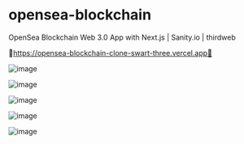 # opensea-blockchain
OpenSea Blockchain Web 3.0 App with Next.js | Sanity.io | thirdweb

🎉https://opensea-blockchain-clone-swart-three.vercel.app🎉

![image](https://user-images.githubusercontent.com/38008294/168606929-d86cd295-57d9-45c3-82ab-92eb86969d70.png)

![image](https://user-images.githubusercontent.com/38008294/168607076-291fc494-1694-4575-98de-8c53c1025af9.png)

![image](https://user-images.githubusercontent.com/38008294/168607141-5809cda8-764d-4e40-b4f2-534655693b89.png)

![image](https://user-images.githubusercontent.com/38008294/168607259-d82c6b66-6dcc-4c5c-9350-fecb1d9962f1.png)

![image](https://user-images.githubusercontent.com/38008294/168607451-1de3e98d-43de-4ca5-9d7b-7cb51d8cc4c8.png)
